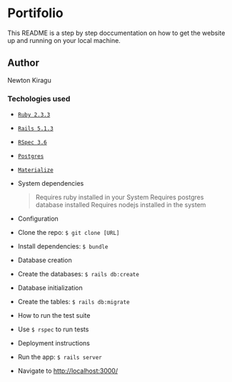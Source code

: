 # Portifolio

This README is a step by step doccumentation on how to get the website up and running on your local machine.

## Author

Newton Kiragu

### Techologies used

- [`Ruby 2.3.3`](https://www.ruby-lang.org/en/)
- [`Rails 5.1.3`](http://guides.rubyonrails.org/getting_started.html)
- [`RSpec 3.6`](http://rspec.info/)
- [`Postgres`](https://www.postgresql.org/)
- [`Materialize`](http://materializecss.com/)

- System dependencies

  > Requires ruby installed in your System Requires postgres database installed Requires nodejs installed in the system

- Configuration

- Clone the repo: `$ git clone [URL]`

- Install dependencies: `$ bundle`

- Database creation

- Create the databases: `$ rails db:create`

- Database initialization

- Create the tables: `$ rails db:migrate`

- How to run the test suite

- Use `$ rspec` to run tests

- Deployment instructions

- Run the app: `$ rails server`
- Navigate to <http://localhost:3000/>
